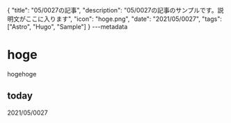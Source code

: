 {
  "title": "05/0027の記事",
  "description": "05/0027の記事のサンプルです。説明文がここに入ります",
  "icon": "hoge.png",
  "date": "2021/05/0027",
  "tags": ["Astro", "Hugo", "Sample"]
}
---metadata

# hoge
hogehoge

## today
2021/05/0027
